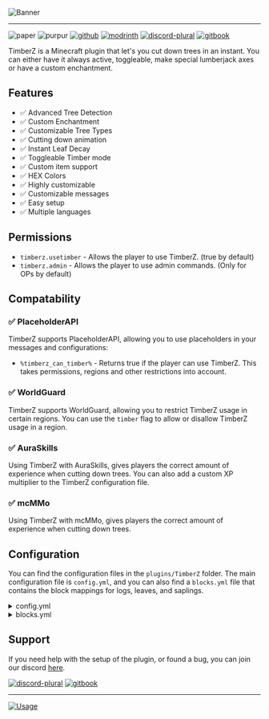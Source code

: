 ![Banner](https://cdn.modrinth.com/data/hjNMOOnF/images/e8fb857eda4377a96bcc794f13835ea85c83c126.png)

---

![paper](https://cdn.jsdelivr.net/npm/@intergrav/devins-badges@3/assets/compact/supported/paper_vector.svg)
![purpur](https://cdn.jsdelivr.net/npm/@intergrav/devins-badges@3/assets/compact/supported/purpur_vector.svg)
[![github](https://cdn.jsdelivr.net/npm/@intergrav/devins-badges@3/assets/compact/available/github_vector.svg)](https://github.com/ZetaPlugins/TimberZ)
[![modrinth](https://cdn.jsdelivr.net/npm/@intergrav/devins-badges@3/assets/compact/available/modrinth_vector.svg)](https://modrinth.com/project/timberz)
[![discord-plural](https://cdn.jsdelivr.net/npm/@intergrav/devins-badges@3/assets/compact/social/discord-plural_vector.svg)](https://strassburger.org/discord)
[![gitbook](https://cdn.jsdelivr.net/npm/@intergrav/devins-badges@3/assets/compact/documentation/gitbook_vector.svg)](https://docs.zetaplugins.com/timberz)

TimberZ is a Minecraft plugin that let's you cut down trees in an instant. You can either have it always active, toggleable, make special lumberjack axes or have a custom enchantment.

## Features
- ✅ Advanced Tree Detection
- ✅ Custom Enchantment
- ✅ Customizable Tree Types
- ✅ Cutting down animation
- ✅ Instant Leaf Decay
- ✅ Toggleable Timber mode
- ✅ Custom item support
- ✅ HEX Colors
- ✅ Highly customizable
- ✅ Customizable messages
- ✅ Easy setup
- ✅ Multiple languages

## Permissions

- `timberz.usetimber` - Allows the player to use TimberZ. (true by default)
- `timberz.admin` - Allows the player to use admin commands. (Only for OPs by default)

## Compatability

### ✅ PlaceholderAPI

TimberZ supports PlaceholderAPI, allowing you to use placeholders in your messages and configurations:

- `%timberz_can_timber%` - Returns true if the player can use TimberZ. This takes permissions, regions and other restrictions into account.

### ✅ WorldGuard

TimberZ supports WorldGuard, allowing you to restrict TimberZ usage in certain regions. You can use the `timber` flag to allow or disallow TimberZ usage in a region.

### ✅ AuraSkills

Using TimberZ with AuraSkills, gives players the correct amount of experience when cutting down trees. You can also add a custom XP multiplier to the TimberZ configuration file.

### ✅ mcMMo

Using TimberZ with mcMMo, gives players the correct amount of experience when cutting down trees. 

## Configuration

You can find the configuration files in the `plugins/TimberZ` folder. The main configuration file is `config.yml`, and you can also find a `blocks.yml` file that contains the block mappings for logs, leaves, and saplings.

<details>
<summary>config.yml</summary>

```yml
#   _______ _           _                 ______
#  |__   __(_)         | |               |___  /
#     | |   _ _ __ ___ | |__   ___ _ __     / /
#     | |  | | '_ ` _ \| '_ \ / _ \ '__|   / /
#     | |  | | | | | | | |_) |  __/ |     / /__
#     |_|  |_|_| |_| |_|_.__/ \___|_|    /_____|

# === COLOR CODES ===
# This plugin supports old color codes like: &c, &l, &o, etc.
# It also supports MiniMessage, a more advanced way to format messages:
# https://docs.advntr.dev/minimessage/format.html
# With MiniMessage, you can add HEX colors, gradients, hover and click events, etc.


# === GENERAL SETTINGS ===

# If set to true, TimberZ will check for updates and let you know if there's a newer version
checkForUpdates: true

# Set the language to any code found in the "lang" folder (don't add the .yml extension)
# You can add your own language files. Use https://github.com/ZetaPlugins/TimberZ/tree/main/src/main/resources/lang/en-US.yml as a template
# If you want to help translating the plugin, please refer to this article: https://docs.zetaplugins.com/#contributing
#  | en-US | de-DE | pl-PL | ru-RU |
lang: "en-US"

# The accent color of the plugin. This color replaces %ac% in the lang files.
accentColor: "<#00D26A>"


# === TIMBER SETTINGS ===

# Regardless of the settings below, you can disallow TimberZ for a specific player by disallowing them the "timberz.usetimber" permission.

# If set to true, players can enable or disable timber mode by pressing F with a qualifying axe in hand
toggleTimber: true

# If set to true, you can only use axes that have the "Timber" enchantment which can be applied like a normal Enchantment.
requireCustomEnchant: true

# If set to true, you can only use axes with a customModelData value in the list below
restrictAxeModelData: false

# If restrictAxeModelData is set to true, you can only use axes with a customModelData value in this list
allowedModelData:
  - 100

# If set to true, Leaves will decay instantly when cutting down a tree
instantLeafDecay: true

# If set to true, TimberZ will replant the tree after cutting it down
replant: true

# Modify how much durability is removed from the axe when cutting down a tree
# Formula: logCount * durabilityMultiplier
durabilityMultiplier: 1.0

# The minimum durability the axe must have after cutting down a tree
minDurability: 10

# If set to true, Players will need to use an axe (defined in the blocks.yml file) to use TimberZ
# When this is set to false, you can no longer toggle TimberZ by pressing F
requireAxeMaterial: true

# If set to true, you can insta mine leaves when the TimberZ conditions are met
instaBreakLeavesWithTimber: false

# Send a message to the player when they try to use timber mode in a WorldGuard region that does not allow it
messageOnRegionViolation: false

# If using AuraSkills, you can have a custom XP multiplier for the Foraging skill
# Example: If you set this to 2.0, players will receive double the XP for using TimberZ
# Example2: If you set this to 0.5, players will receive half the XP for using TimberZ
auraSkillsXPMultiplier: 1.0


# === TREE DETECTION ===

# Only change these settings if you know what you are doing!
# These are used to detect trees and their leaves and are already fine tuned.

leavesSearchRadius: 4
maxTreeSize: 500
maxSearchRadius: 1
diagonalSearchRange: 2
minLeavesRequired: 5
minLogsRequired: 3
```

</details>

<details>
<summary>blocks.yml</summary>

```yml
logToLeafMap:
  - "OAK_LOG:OAK_LEAVES"
  - "BIRCH_LOG:BIRCH_LEAVES"
  - "SPRUCE_LOG:SPRUCE_LEAVES"
  - "JUNGLE_LOG:JUNGLE_LEAVES"
  - "ACACIA_LOG:ACACIA_LEAVES"
  - "DARK_OAK_LOG:DARK_OAK_LEAVES"
  - "MANGROVE_LOG:MANGROVE_LEAVES"
  - "CHERRY_LOG:CHERRY_LEAVES"
  - "STRIPPED_OAK_LOG:OAK_LEAVES"
  - "STRIPPED_BIRCH_LOG:BIRCH_LEAVES"
  - "STRIPPED_SPRUCE_LOG:SPRUCE_LEAVES"
  - "STRIPPED_JUNGLE_LOG:JUNGLE_LEAVES"
  - "STRIPPED_ACACIA_LOG:ACACIA_LEAVES"
  - "STRIPPED_DARK_OAK_LOG:DARK_OAK_LEAVES"
  - "STRIPPED_MANGROVE_LOG:MANGROVE_LEAVES"
  - "STRIPPED_CHERRY_LOG:CHERRY_LEAVES"
  - "PALE_OAK_LOG:PALE_OAK_LEAVES"

logToSaplingMap:
  - "OAK_LOG:OAK_SAPLING"
  - "BIRCH_LOG:BIRCH_SAPLING"
  - "SPRUCE_LOG:SPRUCE_SAPLING"
  - "JUNGLE_LOG:JUNGLE_SAPLING"
  - "ACACIA_LOG:ACACIA_SAPLING"
  - "DARK_OAK_LOG:DARK_OAK_SAPLING"
  - "MANGROVE_LOG:MANGROVE_PROPAGULE"
  - "CHERRY_LOG:CHERRY_SAPLING"
  - "STRIPPED_OAK_LOG:OAK_SAPLING"
  - "STRIPPED_BIRCH_LOG:BIRCH_SAPLING"
  - "STRIPPED_SPRUCE_LOG:SPRUCE_SAPLING"
  - "STRIPPED_JUNGLE_LOG:JUNGLE_SAPLING"
  - "STRIPPED_ACACIA_LOG:ACACIA_SAPLING"
  - "STRIPPED_DARK_OAK_LOG:DARK_OAK_SAPLING"
  - "STRIPPED_MANGROVE_LOG:MANGROVE_PROPAGULE"
  - "STRIPPED_CHERRY_LOG:CHERRY_SAPLING"
  - "PALE_OAK_LOG:PALE_OAK_SAPLING"

leafBlocks:
  - "OAK_LEAVES"
  - "BIRCH_LEAVES"
  - "SPRUCE_LEAVES"
  - "JUNGLE_LEAVES"
  - "ACACIA_LEAVES"
  - "DARK_OAK_LEAVES"
  - "MANGROVE_LEAVES"
  - "CHERRY_LEAVES"

axes:
  - "WOODEN_AXE"
  - "STONE_AXE"
  - "GOLDEN_AXE"
  - "IRON_AXE"
  - "DIAMOND_AXE"
  - "NETHERITE_AXE"
```

</details>

## Support

If you need help with the setup of the plugin, or found a bug, you can join our discord [here](https://strassburger.org/discord).

[![discord-plural](https://cdn.jsdelivr.net/npm/@intergrav/devins-badges@3/assets/compact/social/discord-plural_vector.svg)](https://strassburger.org/discord)
[![gitbook](https://cdn.jsdelivr.net/npm/@intergrav/devins-badges@3/assets/compact/documentation/gitbook_vector.svg)](https://docs.zetaplugins.com/timberz)

---

[![Usage](https://bstats.org/signatures/bukkit/TimberZ.svg)](https://bstats.org/plugin/bukkit/TimberZ/25743)
